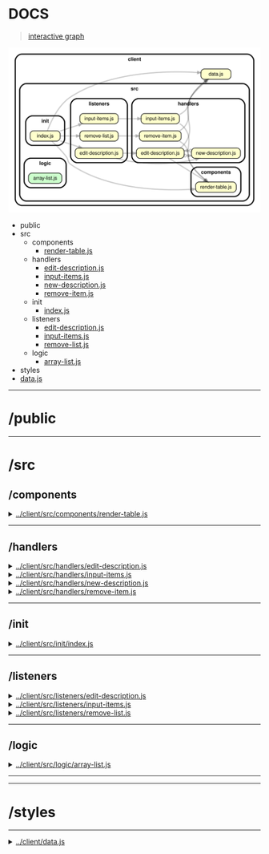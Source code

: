 <!-- BEGIN TITLE -->

# DOCS

<!-- END TITLE -->

<!-- BEGIN TREE -->

> [interactive graph](./dependency-graph.html)

![dependency graph](./dependency-graph.svg)

<!-- END TREE -->

<!-- BEGIN TOC -->

- public
- src
  - components
    - [render-table.js](#clientsrccomponentsrender-tablejs)
  - handlers
    - [edit-description.js](#clientsrchandlersedit-descriptionjs)
    - [input-items.js](#clientsrchandlersinput-itemsjs)
    - [new-description.js](#clientsrchandlersnew-descriptionjs)
    - [remove-item.js](#clientsrchandlersremove-itemjs)
  - init
    - [index.js](#clientsrcinitindexjs)
  - listeners
    - [edit-description.js](#clientsrclistenersedit-descriptionjs)
    - [input-items.js](#clientsrclistenersinput-itemsjs)
    - [remove-list.js](#clientsrclistenersremove-listjs)
  - logic
    - [array-list.js](#clientsrclogicarray-listjs)
- styles
- [data.js](#clientdatajs)

---

<!-- END TOC -->

<!-- BEGIN DOCS -->

# /public

---

# /src

## /components

<details><summary><a href="../../client/src/components/render-table.js" id="clientsrccomponentsrender-tablejs">../client/src/components/render-table.js</a></summary>

<a name="renderTable"></a>

## renderTable ⇒ <code>string</code>

A function that renders a table element from user inputted item title and description string arrays.

**Returns**: <code>string</code> - Will return a table of list items and descriptions in a string.

| Param               | Type               | Description                                                    |
| ------------------- | ------------------ | -------------------------------------------------------------- |
| itemToRender        | <code>Array</code> | The string array to render into item title table data element. |
| descriptionToRender | <code>Array</code> | The string array to render into item description data element. |

**Example**

```js
/* ["item title 1", "item title 2"], ["item description 1", "item description 2"]
  --> "<table id="display-table">
        <tr id="item-row-1">
         <td id=item-td-1">item title 1</td>
         <img src="client/public/description-edit-3.png" id="edit-1">
         <img src="client/public/trash-2.png" id="remove-1">
        </tr>
        <tr id="description-row-1">
         <td id="description-td-1">item description 1</td>
        </tr>
        <tr id="item-row-2">
         <td id=item-td-2">item title 2</td>
         <img src="client/public/description-edit-3.png" id="edit-2">
         <img src="client/public/trash-2.png" id="remove-2">
        </tr>
        <tr id="description-row-2">
         <td id="description-td-2">item description 2</td>
        </tr>
       </table>"
       */
```

</details>

---

## /handlers

<details><summary><a href="../../client/src/handlers/edit-description.js" id="clientsrchandlersedit-descriptionjs">../client/src/handlers/edit-description.js</a></summary>

<a name="editDescription"></a>

## editDescription

Entry point: user interaction. To edit a list item description.
It is called each time the user clicks the "edit" icon.

| Param | Type               | Description                                               |
| ----- | ------------------ | --------------------------------------------------------- |
| event | <code>Event</code> | The event triggered when the user clicks the "edit" icon. |

</details>

<details><summary><a href="../../client/src/handlers/input-items.js" id="clientsrchandlersinput-itemsjs">../client/src/handlers/input-items.js</a></summary>

## Constants

<dl>
<dt><a href="#getInputHandler">getInputHandler</a></dt>
<dd><p>Entry point for users adding title and description to the list.
It is called each time the user clicks the &quot;add&quot; button.</p>
</dd>
<dt><a href="#getInputWithEnterHandler">getInputWithEnterHandler</a></dt>
<dd><p>Entry point for users adding title and description to the list.
It is called each time the user press the &quot;Enter&quot; key.</p>
</dd>
</dl>

<a name="getInputHandler"></a>

## getInputHandler

Entry point for users adding title and description to the list.
It is called each time the user clicks the "add" button.

| Param | Type               | Description                                          |
| ----- | ------------------ | ---------------------------------------------------- |
| event | <code>Event</code> | The event triggered when the user clicks the button. |

<a name="getInputWithEnterHandler"></a>

## getInputWithEnterHandler

Entry point for users adding title and description to the list.
It is called each time the user press the "Enter" key.

| Param | Type               | Description                                     |
| ----- | ------------------ | ----------------------------------------------- |
| event | <code>Event</code> | The event triggered when press the "Enter" key. |

</details>

<details><summary><a href="../../client/src/handlers/new-description.js" id="clientsrchandlersnew-descriptionjs">../client/src/handlers/new-description.js</a></summary>

<a name="newDescription"></a>

## newDescription

Entry point: user interaction. To edit a list item description.
It is called each time the user clicks the "edit" icon.

| Param | Type               | Description                                               |
| ----- | ------------------ | --------------------------------------------------------- |
| event | <code>Event</code> | The event triggered when the user clicks the "edit" icon. |

=======

</details>

<details><summary><a href="../../client/src/handlers/remove-item.js" id="clientsrchandlersremove-itemjs">../client/src/handlers/remove-item.js</a></summary>

<a name="removeListHandler"></a>

## removeListHandler

Entry point: user interaction. To remove a specific list.
It is called each time the user clicks the "delete"icon.

| Param | Type               | Description                                                 |
| ----- | ------------------ | ----------------------------------------------------------- |
| event | <code>Event</code> | The event triggered when the user clicks the "delete" icon. |

</details>

---

## /init

<details><summary><a href="../../client/src/init/index.js" id="clientsrcinitindexjs">../client/src/init/index.js</a></summary>

</details>

---

## /listeners

<details><summary><a href="../../client/src/listeners/edit-description.js" id="clientsrclistenersedit-descriptionjs">../client/src/listeners/edit-description.js</a></summary>

</details>

<details><summary><a href="../../client/src/listeners/input-items.js" id="clientsrclistenersinput-itemsjs">../client/src/listeners/input-items.js</a></summary>

</details>

<details><summary><a href="../../client/src/listeners/remove-list.js" id="clientsrclistenersremove-listjs">../client/src/listeners/remove-list.js</a></summary>

</details>

---

## /logic

<details><summary><a href="../../client/src/logic/array-list.js" id="clientsrclogicarray-listjs">../client/src/logic/array-list.js</a></summary>

<a name="arrayOfListItems"></a>

## arrayOfListItems ⇒ <code>Array</code>

Convert user input list items to an array of list items.

**Returns**: <code>Array</code> - - An array of list.

| Param       | Type                | Default                                 | Description                                    |
| ----------- | ------------------- | --------------------------------------- | ---------------------------------------------- |
| [listItems] | <code>string</code> | <code>&quot;\&quot;\&quot;&quot;</code> | A string of list that user are going to input. |

</details>

---

---

# /styles

---

<details><summary><a href="../../client/data.js" id="clientdatajs">../client/data.js</a></summary>

</details>

<!-- END DOCS -->
